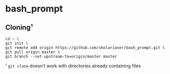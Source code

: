 # bash_prompt
## Cloning¹

```
cd ~ \
git init \
git remote add origin https://github.com/skolarianer/bash_prompt.git \
git pull origin master \
git branch --set-upstream-to=origin/master master
```
¹ `git clone` doesn’t work with directories already containing files

